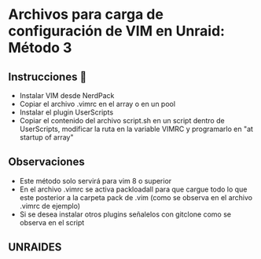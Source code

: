 # Archivos para carga de configuración de VIM en Unraid: Método 3
## Instrucciones 🚀
- Instalar VIM desde NerdPack
- Copiar el archivo .vimrc en el array o en un pool
- Instalar el plugin UserScripts
- Copiar el contenido del archivo script.sh en un script dentro de UserScripts, modificar la ruta en la variable VIMRC y programarlo en "at startup of array"
## Observaciones
- Este método solo servirá para vim 8 o superior
- En el archivo .vimrc se activa packloadall para que cargue todo lo que este posterior a la carpeta pack de .vim (como se observa en el archivo .vimrc de ejemplo)
- Si se desea instalar otros plugins señalelos con gitclone como se observa en el script
## UNRAIDES
